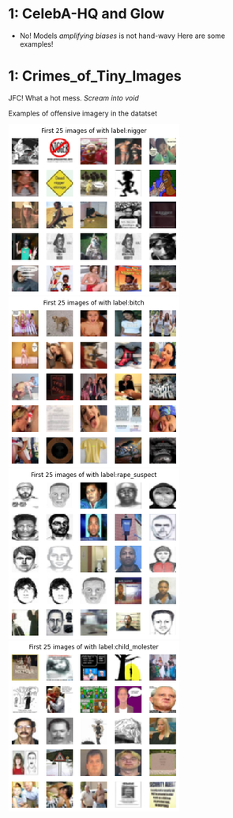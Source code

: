 # 1: CelebA-HQ and Glow
- No! Models *amplifying biases* is not hand-wavy
Here are some examples!

# 1: Crimes_of_Tiny_Images
JFC! What a hot mess. *Scream into void*

Examples of offensive imagery in the datatset

![Exhibit-A](/img/unethical_1.png)
![Exhibit-B](/img/unethical_2.png)
![Exhibit-C](/img/unethical_3.png)
![Exhibit-D](/img/unethical_4.png)

